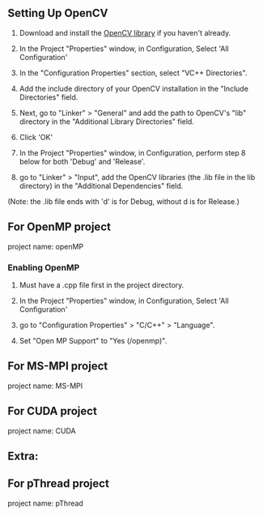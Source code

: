 ## Setting Up OpenCV

1. Download and install the [OpenCV library](https://opencv.org/releases/) if you haven't already.

2. In the Project "Properties" window, in Configuration, Select 'All Configuration'

3. In the "Configuration Properties" section, select "VC++ Directories".

4. Add the include directory of your OpenCV installation in the "Include Directories" field.

5. Next, go to "Linker" > "General" and add the path to OpenCV's "lib" directory in the "Additional Library Directories" field.

6. Click 'OK'

7. In the Project "Properties" window, in Configuration, perform step 8 below for both 'Debug' and 'Release'.

8. go to "Linker" > "Input", add the OpenCV libraries (the .lib file in the lib directory) in the "Additional Dependencies" field.

(Note: the .lib file ends with 'd' is for Debug, without d is for Release.)

## For OpenMP project

project name: openMP

### Enabling OpenMP

1. Must have a .cpp file first in the project directory.

2. In the Project "Properties" window, in Configuration, Select 'All Configuration'

3. go to "Configuration Properties" > "C/C++" > "Language".

4. Set "Open MP Support" to "Yes (/openmp)".

## For MS-MPI project

project name: MS-MPI

## For CUDA project

project name: CUDA

## Extra:

## For pThread project

project name: pThread
